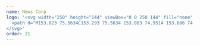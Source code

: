 ```yaml
---
name: News Corp
logo: '<svg width="250" height="144" viewBox="0 0 250 144" fill="none" xmlns="http://www.w3.org/2000/svg">
  <path d="M153.823 75.5634C153.293 75.5634 153.083 74.9514 153.686 74.2549C155.614 72.8796 156.372 72.4549 156.476 72.4034C157.719 72.4034 155.339 75.5634 153.823 75.5634V75.5634ZM217.12 68.6539C217.017 68.5673 216.906 68.4902 216.788 68.4237C216.763 68.4045 216.74 68.3853 216.71 68.366C215.743 67.7413 214.685 68.0191 214.685 68.0191C214.685 68.0191 214.884 68.3817 213.9 69.1883C213.849 69.2292 213.802 69.274 213.758 69.3224L213.673 69.3918C210.093 72.3173 205.319 74.6376 200.341 75.6163C201.952 74.6674 205.765 71.0521 203.115 69.1022C201.57 67.965 198.832 68.4643 196.247 69.7663C196.547 69.2813 197.258 68.2494 196.971 67.009C196.685 65.7683 194.317 65.4091 193.004 65.8775C192.96 67.1597 192.756 67.8422 192.533 68.124C186.737 73.2378 179.154 75.9545 178.534 75.3328C178.029 74.8268 179.725 72.8337 180.288 72.0381C180.758 71.374 180.771 70.5667 180.437 69.9581C179.916 69.0074 178.943 68.9515 177.145 69.3456C174.66 69.7702 172.897 68.8781 171.412 66.6097C170.683 65.4969 168.912 65.7202 168.001 66.3292C168.227 67.0479 168.166 67.7749 167.951 68.5106C166.426 72.0556 161.822 72.0801 160.081 70.8768C159.833 70.135 159.18 68.764 157.865 68.5631C153.802 67.9405 152.405 70.4395 151.739 71.201C150.296 72.8525 140.524 77.1402 138.24 75.2795C136.559 73.9107 137.972 68.9296 141.181 63.9411C145.937 56.4104 148.093 56.4987 148.853 57.2606C149.323 57.7316 149.783 58.7757 148.827 60.6216C148.761 60.749 148.692 60.8755 148.622 61.0008C146.979 63.7044 146.339 63.5667 146.339 63.5667C145.802 65.1907 146.488 66.0763 146.996 66.4834C147.546 67.0261 148.335 66.8408 148.577 66.7578C149.382 66.4804 149.881 65.7726 150.343 65.0539C152.642 61.4792 154.076 55.7961 150.309 53.741C147.612 52.2699 143.072 54.2565 138.049 62.4155C133.587 69.6627 132.325 75.3695 135.542 78.0747C139.459 81.3667 147.69 77.0231 150.398 75.7662C150.322 76.3153 150.535 79.0682 153.255 78.9135C156.736 78.7082 158.89 75.7011 159.816 74.1663C161.172 74.954 167.116 76.0833 170.721 70.6549C171.109 70.9843 173.281 72.5668 176.175 72.5668C175.151 74.445 173.834 76.698 175.781 78.2433C178.51 80.409 187.864 75.1938 190.589 73.5861C189.041 76.4101 186.347 82.7958 183.629 88.4579C182.511 90.7897 180.951 93.9235 182.593 94.7567C183.869 95.4033 185.784 94.7357 186.073 93.058C186.45 90.8635 188.564 84.7426 190.065 81.4296C192.916 75.075 195.479 71.783 199.808 71.783C199.539 72.3016 199.458 72.7088 198.019 74.1492C196.451 75.7207 194.699 75.6303 194.788 77.3254C194.84 78.3246 195.862 78.6055 196.146 78.6829C198.404 79.2932 204.655 77.4325 207.138 76.5224C209.994 75.476 213.877 73.5629 216.75 71.7271C218.106 70.8603 218.234 69.5981 217.12 68.6539V68.6539ZM119.536 62.2705C117.132 62.4487 114.223 63.2487 113.145 65.6682C112.252 67.6692 112.956 69.7781 114.829 72.1465C116.03 73.6162 117.129 74.8683 117.442 75.2091C116.578 75.3917 114.695 75.3258 112.806 74.9793L112.782 74.9749C112.351 74.895 111.92 74.7993 111.501 74.6901C110.434 74.3524 110.141 73.9211 110.141 73.9211L109.985 74.036V74.0291L110.141 73.9216C109.419 74.0212 108.818 74.5245 108.393 75.0793C107.967 75.6351 107.529 76.709 107.901 77.2254C108.217 77.6649 108.845 77.9061 110.041 77.9463C111.889 78.0336 116.869 78.6942 118.709 78.9004C120.13 79.0599 121.086 78.0266 121.365 77.3468C121.741 76.4407 121.354 75.4415 120.876 74.8893C118.514 72.153 115.204 69.1642 116.405 66.6656C116.955 65.5205 119.614 65.7512 120.491 66.0125C122.364 66.5713 123.293 65.8915 123.719 64.6336C123.993 63.8249 123.504 61.9764 119.536 62.27L119.536 62.2705ZM70.8356 65.42C71.1716 65.7564 70.4542 66.5158 69.8226 66.9273C68.0901 68.0545 66.3445 68.7086 65.0995 69.1704C66.4507 66.3961 70.3628 64.7608 70.8356 65.42V65.42ZM110.991 71.475C111.935 70.945 112.313 69.848 111.557 68.9397C110.802 68.0318 109.307 68.1074 108.641 68.5115C108.083 68.8488 107.435 69.4312 105.512 69.5308C103.701 69.6243 102.973 68.8448 101.829 68.8448C100.55 68.8448 100.033 69.7449 98.4496 71.7231C97.6426 72.7302 95.829 75.0461 94.9989 75.0461C94.2954 75.0461 94.0273 73.0168 94.0273 70.3775C94.0273 69.1782 93.5005 68.2057 92.1385 68.2966C91.0049 68.3722 90.816 69.8475 90.2235 70.5409C88.4487 72.6131 87.0222 74.6385 86.2974 74.6385C85.4042 74.6385 85.0598 72.6812 85.0598 71.1722C85.0598 71.1722 85.3385 68.7885 83.1845 68.3717C82.2486 68.1917 81.2748 68.7121 81.2748 68.7121C81.3636 68.8925 81.3902 69.0786 81.3728 69.2647C81.0998 70.2643 79.228 71.6912 79.228 71.6912H79.2284C77.226 73.1627 73.2276 75.7491 69.6219 75.9409C65.4099 76.165 64.6724 73.9465 64.5253 72.9775C68.1558 71.6419 70.5761 70.1184 72.1411 68.9021C73.8027 67.6115 74.8997 66.1815 74.803 64.7817C74.6716 62.8869 72.956 62.2019 71.5956 62.2019C68.6677 62.2019 63.8079 63.4671 61.4707 69.9013C60.968 70.0638 59.7752 70.0717 59.1392 69.9056C58.2912 69.6846 58.3047 69.3211 58.3047 69.3211C57.5107 69.5264 57.1685 69.9153 56.8891 70.6051C56.442 71.7083 57.0327 72.6585 57.9403 73.164C58.5976 73.5301 59.6363 73.7621 61.1033 73.5891C61.3097 75.5394 62.6017 79.0975 69.4979 78.8288C74.975 78.6156 81.3862 74.1003 81.9617 73.7473C82.2055 74.874 82.9782 78.9153 85.3067 78.9153C88.1036 78.9153 90.9718 74.732 90.9718 74.732C90.9718 74.732 91.7014 78.9428 94.5122 78.9428C96.8568 78.9428 99.7995 75.2843 100.533 74.4131C101.144 73.6879 102.33 72.2941 102.978 72.2941C103.612 72.1862 104.869 73.029 108.471 72.3086C108.552 72.2924 110.18 71.9298 110.991 71.475V71.475ZM66.3423 51.1668C66.5948 50.4992 66.3758 49.687 65.9627 49.3764C64.5902 48.3449 63.3447 48.9207 62.4136 49.9426C61.3214 51.1419 59.9027 53.7427 59.3024 54.7144C53.7879 63.6436 49.5841 73.1863 49.5841 73.1863C49.5841 73.1863 48.1245 68.7426 47.9225 65.2121C47.7318 61.8829 47.5803 58.7058 47.438 57.1496C47.3918 56.5266 47.1294 55.5519 46.0424 55.1949C45.2044 54.9197 43.9834 54.8127 43.1267 55.1303C43.0579 56.1928 43.0126 56.7066 42.5708 57.9631C42.1298 59.2188 39.2868 64.7612 38.8036 65.6232C36.331 70.035 33.0696 75.5219 32.8798 75.8754C32.2138 77.1109 31.291 78.7951 32.8733 79.3906C34.4557 79.9861 35.843 79.6685 36.5265 78.654C36.6584 78.4587 36.8399 78.0935 36.8399 78.0935C36.8399 78.0935 36.3802 77.7147 37.3649 75.4123C37.7038 74.7101 38.0479 74.0105 38.397 73.3134C38.4728 73.1745 38.5515 73.0316 38.6334 72.8848C38.7514 72.6738 38.834 72.489 38.8972 72.3186C40.5209 69.1057 42.6835 64.9635 44.6132 61.3307C44.5984 63.4453 44.7756 66.0614 45.0647 67.9619C45.5052 71.6685 46.412 73.2322 46.7498 76.1886C46.6823 78.1861 46.8795 78.5304 48.3326 78.9323C49.6912 79.3081 50.483 78.9319 50.9932 77.6741C52.9556 72.7105 58.5968 61.3097 63.3882 55.1242C63.8893 54.4771 65.7925 52.6199 66.3423 51.1668" fill="currentColor"></path>
</svg>'
order: 21
---
```


